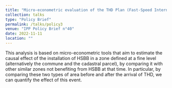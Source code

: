 ```yaml
---
title: "Micro-econometric evaluation of the THD Plan (Fast-Speed Internet) (with Paul Dutronc-Postel, Arthur Guillouzouic, Clément Malgouyres)" 
collection: talks 
type: "Policy Brief" 
permalink: /talks/policy3
venue: "IPP Policy Brief n°40"
date: 2022-11-11
location: ""
---
```


This analysis is based on micro-econometric tools that aim to estimate the causal effect of the installation of HSBB in a zone defined at a fine level (alternatively the commune and the cadastral parcel), by comparing it with other similar zones not benefiting from HSBB at that time. In particular, by comparing these two types of area before and after the arrival of THD, we can quantify the effect of this event.
